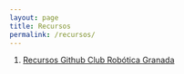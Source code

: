 ```yaml
---
layout: page
title: Recursos
permalink: /recursos/
---
```


1. [Recursos Github Club Robótica Granada](https://github.com/clubroboticagranada/recursos)

